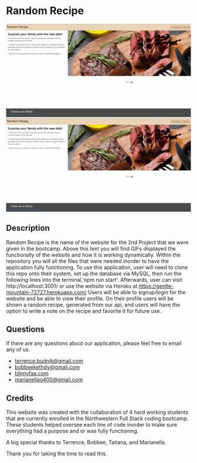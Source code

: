 # Random Recipe

![alt text](./assets/images/project%202%20homescreen.png)
![alt text](./assets/images/project%202%20homescreen.png)


## Description

Random Recipe is the name of the website for the 2nd Project that we were given in the bootcamp.
Above this text you will find GIFs displayed the functionally of the website and how it is working dynamically.
Within the repository you will all the files that were needed inorder to have the application fully functioning.
To use this application, user will need to clone this repo onto their system, set up the database via MySQL, then run the following lines into the terminal,'npm run start'. Afterwards, user can visit http://localhost:3001/ or use the website via Heroku at https://gentle-mountain-72727.herokuapp.com/
Users will be able to signup/login for the website and be able to view their profile.
On their profile users will be shown a random recipe, generated from our api, and users will have the option to write a note on the recipe and favorite it for future use.

## Questions

If there are any questions about our application, please feel free to email any of us.
* terrence.budnik@gmail.com
* bobbeekethdy@gmail.com
* t@myfaa.com
* marianellag400@gmail.com

## Credits

This website was created with the collaboration of 4 hard working students that are currently enrolled in the Northwestern Full Stack coding bootcamp. These students helped oversee each line of code inorder to make sure everything had a purpose and or was fully functioning.

A big special thanks to Terrence, Bobbee, Tatiana, and Marianella.

Thank you for taking the time to read this.

